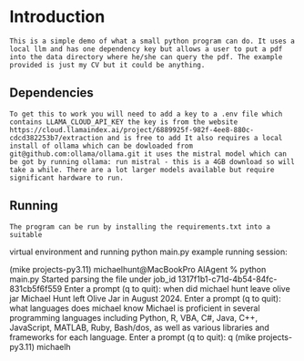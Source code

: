 # Introduction
	This is a simple demo of what a small python program can do. It uses a local llm and has one dependency key but allows a user to put a pdf into the data directory where he/she can query the pdf. The example provided is just my CV but it could be anything.

## Dependencies
	To get this to work you will need to add a key to a .env file which contains LLAMA_CLOUD_API_KEY the key is from the website https://cloud.llamaindex.ai/project/6889925f-982f-4ee8-880c-cdcd382253b7/extraction and is free to add It also requires a local install of ollama which can be dowloaded from git@github.com:ollama/ollama.git it uses the mistral model which can be got by running ollama: run mistral - this is a 4GB download so will take a while. There are a lot larger models available but require significant hardware to run.

## Running 
	The program can be run by installing the requirements.txt into a suitable 
virtual environment and running python main.py
example running session:

(mike projects-py3.11) michaelhunt@MacBookPro AIAgent % python main.py
Started parsing the file under job_id 1317f1b1-c71d-4b54-84fc-831cb5f6f559
Enter a prompt (q to quit): when did michael hunt leave olive jar
 Michael Hunt left Olive Jar in August 2024.
Enter a prompt (q to quit): what languages does michael know
 Michael is proficient in several programming languages including Python, R, VBA, C#, Java, C++, JavaScript, MATLAB, Ruby, Bash/dos, as well as various libraries and frameworks for each language.
Enter a prompt (q to quit): q
(mike projects-py3.11) michaelh

